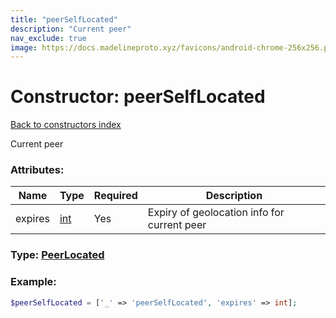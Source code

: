 ```yaml
---
title: "peerSelfLocated"
description: "Current peer"
nav_exclude: true
image: https://docs.madelineproto.xyz/favicons/android-chrome-256x256.png
---
```

# Constructor: peerSelfLocated  
[Back to constructors index](/API_docs/constructors/index.md)



Current peer

### Attributes:

| Name     |    Type       | Required | Description |
|----------|---------------|----------|-------------|
|expires|[int](/API_docs/types/int.md) | Yes|Expiry of geolocation info for current peer|



### Type: [PeerLocated](/API_docs/types/PeerLocated.md)


### Example:

```php
$peerSelfLocated = ['_' => 'peerSelfLocated', 'expires' => int];
```  
